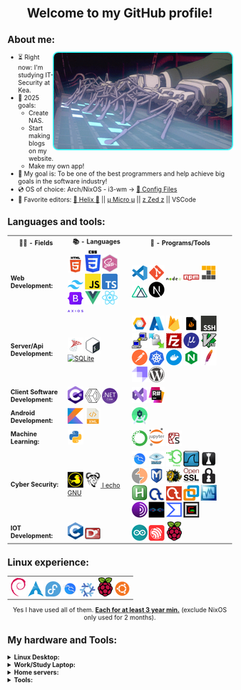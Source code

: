 <h1 align="center">Welcome to my GitHub profile!</h1>
<h2>About me:</h2>
<img style="max-width: 100%; display: inline-block; border-radius: 10px !important; box-shadow: 0 0 2px 2px cyan !important;" align="right" alt="GIF" src="pics/GITS-typing.gif" width="400"/>

- ⏳ Right now: I'm studying IT-Security at Kea.
- 📖 2025 goals:
  - Create NAS.
  - Start making blogs on my website.
  - Make my own app!
- 🚀 My goal is: To be one of the best programmers and help achieve big goals in the software industry!
- 💿 OS of choice: Arch/NixOS - i3-wm -> [🐧 Config Files](https://github.com/GlebOlsen/LinuxConfFiles)
- 📝 Favorite editors:
  [🧬 Helix 🧬](https://helix-editor.com/) || [µ Micro µ](https://micro-editor.github.io/) || [z Zed z](https://zed.dev/) || VSCode
  <br>

## Languages and tools:

<table>
  <tr>
    <th>👨‍💻 - Fields</th>
    <th>📚 - Languages</th>
    <th>💾 - Programs/Tools</th>
  </tr>
  <tr>
    <td><b>Web Development:</b></td>
    <td>
<a href="https://en.wikipedia.org/wiki/HTML5"><img src="icons/HTML5.svg" alt="HTML5" width="35"/></a>
<a href="https://en.wikipedia.org/wiki/CSS"><img src="icons/CSS.svg" alt="CSS" width="35"/></a>
<a href="https://sass-lang.com/"><img src="icons/sass.svg" alt="Sass" width="35"/></a>
<a href="https://tailwindcss.com"><img src="icons/tailwind.svg" alt="Tailwind CSS" width="35"/></a>
<a href="https://en.wikipedia.org/wiki/JavaScript"><img src="icons/js.svg" alt="JavaScript" width="35"/></a>
<a href="https://www.typescriptlang.org/"><img src="icons/ts.svg" alt="TypeScript" width="35"/></a>
<a href="https://getbootstrap.com/"><img src="icons/bootstrap.svg" alt="Bootstrap" width="35"/></a>
<a href="https://vuejs.org/"><img src="icons/Vue.svg" alt="Vue.js" width="35"/></a>
<a href="https://reactjs.org/"><img src="icons/react.svg" alt="React" width="35"/></a>
<a href="https://axios-http.com/"><img src="icons/axios.svg" alt="Axios" width="35"/></a>
    </td>
    <td>
<a href="https://code.visualstudio.com/"><img src="icons/vscode.svg" alt="VSCode" width="35"/></a>
<a href="https://git-scm.com/"><img src="icons/git.svg" alt="Git" width="35"/></a>
<a href="https://en.wikipedia.org/wiki/Node.js"><img src="icons/node.svg" alt="Node.js" width="35"/></a>
<a href="https://en.wikipedia.org/wiki/Npm_(software)"><img src="icons/npm.svg" alt="npm" width="35"/></a>
<a href="https://pnpm.io/"><img src="icons/pnpm.svg" alt="pnpm" width="35"/></a>
<a href="https://nuxtjs.org/"><img src="icons/nuxt.svg" alt="Nuxt.js" width="35"/></a>
<a href="https://nextjs.org/"><img src="icons/nextjs.svg" alt="Next.js" width="35"/></a>
    </td>
  </tr>	
  <tr>
    <td><b>Server/Api Development:</b></td>
    <td>
<a href="https://en.wikipedia.org/wiki/Microsoft_SQL_Server"><img src="icons/mssql.png" alt="MSSQL" width="35"/></a>
<a href="https://en.wikipedia.org/wiki/Bash_(Unix_shell)"><img src="icons/bash.svg" alt="Bash" width="35"/></a>
<a href="https://www.sqlite.org"><img src="icons/sqlite.svg" alt="SQLite" width="35"/></a>
    </td>
    <td> 
<a href="https://cloud.google.com/"><img src="icons/GCP.svg" alt="GCP" width="35"/></a>
<a href="https://azure.microsoft.com/en-us/"><img src="icons/azure.svg" alt="Azure" width="35"/></a>
<a href="https://firebase.google.com/"><img src="icons/firebase.svg" alt="Firebase" width="35"/></a>
<a href="https://linux.die.net/man/8/iptables"><img src="icons/iptables.svg" alt="iptables" width="35"/></a>
<a href="https://en.wikipedia.org/wiki/Secure_Shell"><img src="icons/ssh.svg" alt="SSH" width="35"/></a>
<a href="https://www.putty.org/"><img src="icons/putty.svg" alt="PuTTY" width="35"/></a>
<a href="https://winscp.net/eng/download.php"><img src="icons/winscp.png" alt="WinSCP" width="35"/></a>
<a href="https://filezilla-project.org/"><img src="icons/filez.svg" alt="FileZilla" width="35"/></a>
<a href="https://micro-editor.github.io/"><img src="icons/micro.png" alt="Micro" width="35"/></a>
<a href="https://www.vim.org/"><img src="icons/vim.svg" alt="Vim" width="35"/></a>
<a href="https://www.postman.com/"><img src="icons/postman.svg" alt="Postman" width="35"/></a>
<a href="https://kubernetes.io/"><img src="icons/kubernetes.svg" alt="Kubernetes" width="35"/></a>
<a href="https://www.docker.com/why-docker/"><img src="icons/docker.svg" alt="Docker" width="35"/></a>
<a href="https://en.wikipedia.org/wiki/Nginx"><img src="icons/nginx.svg" alt="Nginx" width="35"/></a>
<a href="https://httpd.apache.org/ABOUT_APACHE.html"><img src="icons/apache.svg" alt="Apache" width="35"/></a>
<a href="https://strapi.io"><img src="icons/strapi.svg" alt="Strapi" width="35"/></a>
<a href="https://wordpress.com/"><img src="icons/wp.svg" alt="WordPress" width="35"/></a>
    </td>
  </tr>
  <tr>
    <td><b>Client Software Development:</b></td>
    <td>
<a href="https://en.wikipedia.org/wiki/C_Sharp_(programming_language)"><img src="icons/csharp.svg" alt="C#" width="35"/></a>
<a href="https://en.wikipedia.org/wiki/Extensible_Application_Markup_Language"><img src="icons/xaml.svg" alt="XAML" width="35"/></a>
<a href="https://dotnet.microsoft.com/en-us/"><img src="icons/dotnetcore.svg" alt=".NET Core" width="35"/></a>
    </td>
    <td>
<a href="https://visualstudio.microsoft.com/vs/enterprise/"><img src="icons/vsstudio.svg" alt="Visual Studio" width="35"/></a>
<a href="https://www.jetbrains.com/resharper/"><img src="icons/resharper.webp" alt="ReSharper" width="35"/></a>
    </td>
  </tr>
  <tr>
    <td><b>Android Development:</b></td>
    <td> 
<a href="https://kotlinlang.org/"><img src="icons/kotlin.svg" alt="Kotlin" width="35"/></a>
<a href="https://en.wikipedia.org/wiki/XML"><img src="icons/xml.svg" alt="XML" width="35"/></a>  
    </td>
    <td> 
<a href="https://developer.android.com/studio"><img src="icons/andstud.svg" alt="Android Studio" width="35"/></a>
    </td>
  </tr>
  <tr>
    <td><b>Machine Learning:</b></td>
    <td> 
<a href="https://www.python.org/"><img src="icons/python.svg" alt="Python" width="35"/></a>
    </td>
    <td>
<a href="https://www.anaconda.com/products/individual"><img src="icons/anaconda.svg" alt="Anaconda" width="35"/></a>
<a href="https://jupyter.org/"><img src="icons/jypiter.svg" alt="Jupyter" width="35"/></a>
<a href="https://www.spyder-ide.org/"><img src="icons/spyder.svg" alt="Spyder" width="35"/></a>
    </td>
  </tr>
  <tr>
    <td><b>Cyber Security:</b></td>
    <td>
<a href="https://docs.hak5.org/hc/en-us/articles/360010555153-Ducky-Script-the-USB-Rubber-Ducky-language"><img src="icons/rubberduck.png" alt="Rubber Ducky" width="35"/></a>
<a href="https://www.gnu.org/software/software.en.html"><img src="icons/gnu.png" alt="GNU" width="35"/> I echo GNU</a>
    </td>
    <td>
<a href="https://www.kali.org/"><img src="icons/kali.svg" alt="Kali" width="35"/></a>
<a href="https://nmap.org/"><img src="icons/nmap.png" alt="Nmap" width="35"/></a>
<a href="https://scapy.net/"><img src="icons/scapy.png" alt="Scapy" width="35"/></a>
<a href="https://www.wireshark.org/"><img src="icons/wireshark.svg" alt="Wireshark" width="35"/></a>
<a href="https://hashcat.net/hashcat/"><img src="icons/hashcat.png" alt="Hashcat" width="35"/></a>
<a href="https://portswigger.net/burp"><img src="icons/burp.svg" alt="Burp Suite" width="35"/></a>
<a href="https://www.metasploit.com/"><img src="icons/metasploit.svg" alt="Metasploit" width="35"/></a>
<a href="https://www.openssh.com/"><img src="icons/openssh.png" alt="OpenSSH" width="35"/></a>
<a href="https://www.openssl.org/"><img src="icons/openssl.png" alt="OpenSSL" width="35"/></a>
<a href="https://qtox.github.io/"><img src="icons/qtox.svg" alt="qTox" width="35"/></a>
<a href="https://www.autohotkey.com/"><img src="icons/ahk.png" alt="AutoHotkey" width="35"/></a>
<a href="https://www.cryptool.org/en/ct1/"><img src="icons/crypt1.png" alt="CrypTool 1" width="35"/></a>
<a href="https://www.cryptool.org/en/ct2/"><img src="icons/crypt2.png" alt="CrypTool 2" width="35"/></a>
<a href="https://www.vmware.com/"><img src="icons/vmware.svg" alt="VMware" width="35"/></a>
<a href="https://www.virtualbox.org/"><img src="icons/vbox.jpeg" alt="VirtualBox" width="35"/></a>
<a href="https://en.wikipedia.org/wiki/Tor_(network)"><img src="icons/tor.svg" alt="Tor" width="35"/></a>
<a href="https://malduino.com/"><img src="icons/malduino.jpg" alt="MalDuino" width="35"/></a>
<a href="https://www.virustotal.com/gui/home/upload"><img src="icons/virustotal.svg" alt="VirusTotal" width="35"/></a>
<a href="https://en.wikipedia.org/wiki/Cain_and_Abel_(software)"><img src="icons/cainabel.jpg" alt="Cain and Abel" width="35"/></a>
</td>
  </tr>
  <tr>
    <td><b>IOT Development:</b></td>
    <td>
<a href="https://en.wikipedia.org/wiki/C_(programming_language)"><img src="icons/C.svg" alt="C" width="35"/></a>
<a href="https://dlang.org/"><img src="icons/D.svg" alt="D" width="35"/></a>
    </td>
    <td> 
<a href="https://www.arduino.cc/"><img src="icons/arduino.svg" alt="Arduino" width="35"/></a>
<a href="https://www.espressif.com/en/products/socs/esp32"><img src="icons/espressif.svg" alt="Espressif" width="35"/></a>
<a href="https://www.raspberrypi.org/"><img src="icons/rpi.png" alt="Raspberry Pi" width="35"/></a>
</td>
  </tr>
</table>

## Linux experience:

<table align="center">
<tr>
    <td>
<a href="https://www.debian.org/"><img src="icons/debian.svg" alt="Debian" width="35"/></a>
<a href="https://archlinux.org/"><img src="icons/arch.svg" alt="Arch Linux" width="35"/></a> 
<a href="https://fedoraproject.org/"><img src="icons/fedor.svg" alt="Fedora" width="35"/></a>
<a href="https://www.kali.org/"><img src="icons/kali.svg" alt="Kali" width="35"/></a>
<a href="https://nixos.org/"><img src="icons/nixos.svg" alt="NixOS" width="35"/></a>
<a href="https://www.raspberrypi.com/software/"><img src="icons/rpi.png" alt="Raspberry Pi OS" width="35"/></a>
<a href="https://ubuntu.com/"><img src="icons/ubuntu.svg" alt="Ubuntu" width="35"/></a>
    </td>
</tr>
</table>
<p align="center">Yes I have used all of them. <u><b>Each for at least 3 year min.</b></u> (exclude NixOS only used for 2 months).</p>

## My hardware and Tools:

<details>
  <summary style="font-weight: bold;">Linux Desktop:</summary>
    <ul>
      <li><b>OS:</b> Arch + i3</li>
  		<li><b>Processor/CPU:</b> R9 5900X</li>
  		<li><b>Graphics Card/GPU:</b></li>
        <ol>
  			  <li>RX 5700 XT Red Devil 3 fans</li>
	</ol>
  		<li><b>Memory/Ram:</b> 48GB 3600Mhz 16cl</li>
      <li><b>Storage:</b> Samsung PM9A1: R6500MB W4900MB</li>
      <li><b>Extra Storage:</b> 500GB SSD, 512GB SDD</li>
      <li><b>Monitors:</b></li>
			  <ol>
  				<li>32' 4K 60Hz</li>
          <li>24' 1080p 60Hz</li>
			  </ol>
		  <li><b>Cooling:</b></li>
        <ul>
  				<li><b>Thermal Paste:</b> T.G. Kryonaut (GPU & CPU)</li>
  				<li><b>Fans:</b> 4x Arctic BioniX P140 + 1x Pure Wings 2 140mm</li>
          <li><b>CPU Cooler:</b> NH-D15</li>
		    </ul>
	  </ul>
</details>
<details>
  <summary style="font-weight: bold;">Work/Study Laptop:</summary>
    <ul> 
      <li><b>T480</b> 16Gb i7-8550U</li>
    </ul>
</details>
<details>
  <summary style="font-weight: bold;">Home servers:</summary>
    <ul>
  		<li><b>Raspberry PI 4b</b> With 40mm fan - NAS</li>
  		<li><b>Raspberry PI 3b+</b> With 30mm fan - WebServer</li>
	  </ul>
</details>
<details>
  <summary style="font-weight: bold;">Tools:</summary>
    <ul>
  		<li><b>MalDuino Elite</b> 2GB SD Card
      <li><b>T450 i7-5600U</b> 12Gb for pen-testing</li>
	  </ul>
</details>

